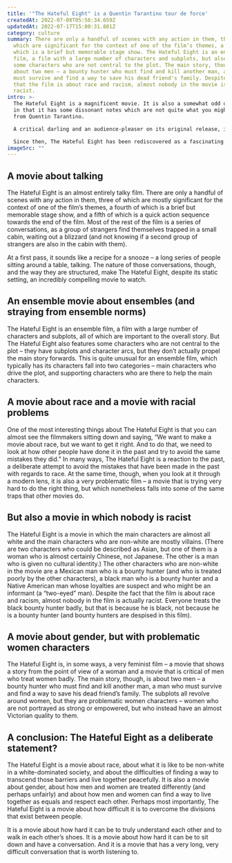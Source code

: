 ```yaml
---
title: '"The Hateful Eight" is a Quentin Tarantino tour de force'
createdAt: 2022-07-08T05:56:34.659Z
updatedAt: 2022-07-17T15:00:31.881Z
category: culture
summary: There are only a handful of scenes with any action in them, three of
  which are significant for the context of one of the film’s themes, a fourth of
  which is a brief but memorable stage show. The Hateful Eight is an ensemble
  film, a film with a large number of characters and subplots, but also features
  some characters who are not central to the plot. The main story, though, is
  about two men – a bounty hunter who must find and kill another man, a man who
  must survive and find a way to save his dead friend's family. Despite the fact
  that the film is about race and racism, almost nobody in the movie is actually
  racist.
intro: >-
  The Hateful Eight is a magnificent movie. It is also a somewhat odd one,
  in that it has some dissonant notes which are not quite what you might expect
  from Quentin Tarantino. 

  A critical darling and an audience-pleaser on its original release, it was soon eclipsed by the #MeToo moment when a few unfortunate and probably inadvertent misogynistic undertones came to light. 

  Since then, The Hateful Eight has been rediscovered as a fascinating film, almost certainly a deliberate commentary on the time we now view as its setting – post-Civil War America, somewhere in the middle of Reconstruction, with simmering tensions between the North and South still unresolved. The plot itself is somewhat secondary to those elements; that’s why rather than summarise the plot of The Hateful Eight once more (if you want that, see my original review below), we’re going to focus instead on what makes this such an intriguing and unusual movie.
imageSrc: ""
---
```


## A movie about talking

The Hateful Eight is an almost entirely talky film. There are only a handful of scenes with any action in them, three of which are mostly significant for the context of one of the film’s themes, a fourth of which is a brief but memorable stage show, and a fifth of which is a quick action sequence towards the end of the film.
Most of the rest of the film is a series of conversations, as a group of strangers find themselves trapped in a small cabin, waiting out a blizzard (and not knowing if a second group of strangers are also in the cabin with them).

At a first pass, it sounds like a recipe for a snooze – a long series of people sitting around a table, talking. 
The nature of those conversations, though, and the way they are structured, make The Hateful Eight, despite its static setting, an incredibly compelling movie to watch.

## An ensemble movie about ensembles (and straying from ensemble norms)

The Hateful Eight is an ensemble film, a film with a large number of characters and subplots, all of which are important to the overall story.
But The Hateful Eight also features some characters who are not central to the plot – they have subplots and character arcs, but they don’t actually propel the main story forwards.
This is quite unusual for an ensemble film, which typically has its characters fall into two categories – main characters who drive the plot, and supporting characters who are there to help the main characters.

## A movie about race and a movie with racial problems

One of the most interesting things about The Hateful Eight is that you can almost see the filmmakers sitting down and saying, “We want to make a movie about race, but we want to get it right. And to do that, we need to look at how other people have done it in the past and try to avoid the same mistakes they did.”
In many ways, The Hateful Eight is a reaction to the past, a deliberate attempt to avoid the mistakes that have been made in the past with regards to race.
At the same time, though, when you look at it through a modern lens, it is also a very problematic film – a movie that is trying very hard to do the right thing, but which nonetheless falls into some of the same traps that other movies do.

## But also a movie in which nobody is racist

The Hateful Eight is a movie in which the main characters are almost all white and the main characters who are non-white are mostly villains. (There are two characters who could be described as Asian, but one of them is a woman who is almost certainly Chinese, not Japanese. The other is a man who is given no cultural identity.)
The other characters who are non-white in the movie are a Mexican man who is a bounty hunter (and who is treated poorly by the other characters), a black man who is a bounty hunter and a Native American man whose loyalties are suspect and who might be an informant (a “two-eyed” man).
Despite the fact that the film is about race and racism, almost nobody in the film is actually racist. Everyone treats the black bounty hunter badly, but that is because he is black, not because he is a bounty hunter (and bounty hunters are despised in this film).

## A movie about gender, but with problematic women characters

The Hateful Eight is, in some ways, a very feminist film – a movie that shows a story from the point of view of a woman and a movie that is critical of men who treat women badly.
The main story, though, is about two men – a bounty hunter who must find and kill another man, a man who must survive and find a way to save his dead friend’s family.
The subplots all revolve around women, but they are problematic women characters – women who are not portrayed as strong or empowered, but who instead have an almost Victorian quality to them.

## A conclusion: The Hateful Eight as a deliberate statement?

The Hateful Eight is a movie about race, about what it is like to be non-white in a white-dominated society, and about the difficulties of finding a way to transcend those barriers and live together peacefully.
It is also a movie about gender, about how men and women are treated differently (and perhaps unfairly) and about how men and women can find a way to live together as equals and respect each other.
Perhaps most importantly, The Hateful Eight is a movie about how difficult it is to overcome the divisions that exist between people.

It is a movie about how hard it can be to truly understand each other and to walk in each other’s shoes. It is a movie about how hard it can be to sit down and have a conversation. And it is a movie that has a very long, very difficult conversation that is worth listening to.
